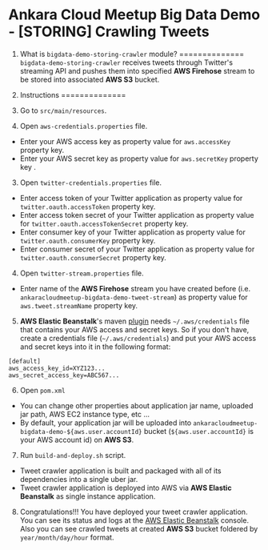 # Ankara Cloud Meetup Big Data Demo - [STORING] Crawling Tweets

1. What is `bigdata-demo-storing-crawler` module?
==============
`bigdata-demo-storing-crawler` receives tweets through Twitter's streaming API 
and pushes them into specified **AWS Firehose** stream to be stored into associated **AWS S3** bucket.

2. Instructions
==============
1. Go to `src/main/resources`.
2. Open `aws-credentials.properties` file.
  * Enter your AWS access key as property value for `aws.accessKey` property key.
  * Enter your AWS secret key as property value for `aws.secretKey` property key .
3. Open `twitter-credentials.properties` file.
  * Enter access token of your Twitter application as property value for `twitter.oauth.accessToken` property key.
  * Enter access token secret of your Twitter application as property value for `twitter.oauth.accessTokenSecret` property key.
  * Enter consumer key of your Twitter application as property value for `twitter.oauth.consumerKey` property key.
  * Enter consumer secret of your Twitter application as property value for `twitter.oauth.consumerSecret` property key.
4. Open `twitter-stream.properties` file.
  * Enter name of the **AWS Firehose** stream you have created before (i.e. `ankaracloudmeetup-bigdata-demo-tweet-stream`) 
    as property value for `aws.tweet.streamName` property key.
5. **AWS Elastic Beanstalk**'s maven [plugin](http://beanstalker.ingenieux.com.br/beanstalk-maven-plugin/usage.html) 
   needs `~/.aws/credentials` file that contains your AWS access and secret keys. 
   So if you don't have, create a credentials file  (`~/.aws/credentials`) 
   and put your AWS access and secret keys into it in the following format:

  ```
  [default]
  aws_access_key_id=XYZ123...
  aws_secret_access_key=ABC567...
  ```

6. Open `pom.xml`
  * You can change other properties about application jar name, uploaded jar path, AWS EC2 instance type, etc ...
  * By default, your application jar will be uploaded into `ankaracloudmeetup-bigdata-demo-${aws.user.accountId}` bucket 
    (`${aws.user.accountId}` is your AWS account id) on **AWS S3**.
7. Run `build-and-deploy.sh` script.
  * Tweet crawler application is built and packaged with all of its dependencies into a single uber jar.
  * Tweet crawler application is deployed into AWS via **AWS Elastic Beanstalk** as single instance application.
8. Congratulations!!! You have deployed your tweet crawler application. 
   You can see its status and logs at the [AWS Elastic Beanstalk](https://console.aws.amazon.com/elasticbeanstalk) console.
   Also you can see crawled tweets at created **AWS S3** bucket foldered by `year/month/day/hour` format.
